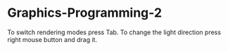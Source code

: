 # Graphics-Programming-2

To switch rendering modes press Tab.
To change the light direction press right mouse button and drag it.